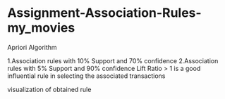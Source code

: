 # Assignment-Association-Rules-my_movies
Apriori Algorithm

1.Association rules with 10% Support and 70% confidence
2.Association rules with 5% Support and 90% confidence
Lift Ratio > 1 is a good influential rule in selecting the associated transactions

visualization of obtained rule
